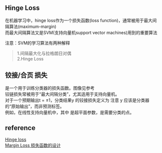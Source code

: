 ## Hinge Loss
在机器学习中，hinge loss作为一个损失函数(loss function)，通常被用于最大间隔算法(maximum-margin)    
而最大间隔算法又是SVM(支持向量机support vector machines)用到的重要算法   
 
注意：SVM的学习算法有两种解释  
> 1.间隔最大化与拉格朗日对偶  
2.Hinge Loss

## 铰接/合页 损失
是一个用于训练分类器的损失函数。图像见参考   
铰链损失常被用于“最大间隔分类”，尤其适用于支持向量机。    
对于一个预期输出t = ±1，分类结果y 的铰接损失定义为 注意 y 应该是分类器的“原始输出”，而非预测标签。  
例如，在线性支持向量机中，其中 是超平面参数，是需要分类的点。

## reference
[Hinge loss](https://blog.csdn.net/hustqb/article/details/78347713)  
[Margin Loss 损失函数的设计](https://www.cnblogs.com/lainey/p/8583101.html)

